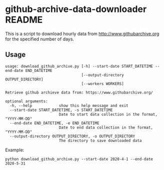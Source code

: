 # github-archive-data-downloader README

This is a script to download hourly data from http://www.githubarchive.org for the specified number of days.
 

## Usage

```
usage: download_github_archive.py [-h] --start-date START_DATETIME --end-date END_DATETIME
                                  [--output-directory OUTPUT_DIRECTORY]
                                  [--workers WORKERS]

Retrieve github archieve data from: https://www.githubarchive.org/

optional arguments:
  -h, --help            show this help message and exit
  --start-date START_DATETIME, -s START_DATETIME
                        Date to start data collection in the format, "YYYY-MM-DD"
  --end-date END_DATETIME, -e END_DATETIME
                        Date to end data collection in the format, "YYYY-MM-DD"
  --output-directory OUTPUT_DIRECTORY, -o OUTPUT_DIRECTORY
                        The directory to save downloaded data
  ```
<!--               
  --workers WORKERS, -w WORKERS
                        Number of workers to use to download in parallel.
-->

Example:
```
python download_github_archive.py --start-date 2020-4-1 --end-date 2020-5-31
```
